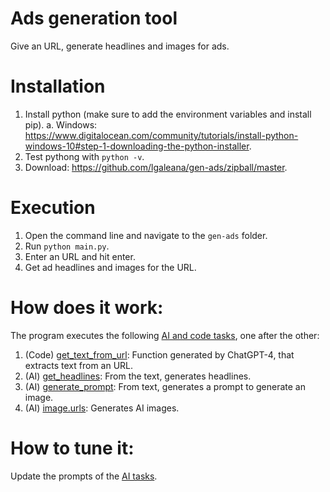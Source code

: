 # Ads generation tool
Give an URL, generate headlines and images for ads.

# Installation
1. Install python (make sure to add the environment variables and install pip).
  a. Windows: https://www.digitalocean.com/community/tutorials/install-python-windows-10#step-1-downloading-the-python-installer.
2. Test pythong with `python -v`.
3. Download: https://github.com/lgaleana/gen-ads/zipball/master.

# Execution
1. Open the command line and navigate to the `gen-ads` folder.
2. Run `python main.py`.
3. Enter an URL and hit enter.
4. Get ad headlines and images for the URL.

# How does it work:
The program executes the following [AI and code tasks](https://github.com/lgaleana/gen-ads/blob/main/control_flow/main.py), one after the other:
1. (Code) [get_text_from_url](https://github.com/lgaleana/gen-ads/blob/main/code_tasks/url_text.py#L2): Function generated by ChatGPT-4, that extracts text from an URL.
2. (AI) [get_headlines](https://github.com/lgaleana/gen-ads/blob/main/ai_tasks/best_headlines.py#L5): From the text, generates headlines.
3. (AI) [generate_prompt](https://github.com/lgaleana/gen-ads/blob/main/ai_tasks/image_prompt.py#L5): From text, generates a prompt to generate an image.
4. (AI) [image.urls](https://github.com/lgaleana/gen-ads/blob/main/ai/image.py): Generates AI images.

# How to tune it:
Update the prompts of the [AI tasks](https://github.com/lgaleana/gen-ads/tree/main/ai_tasks).